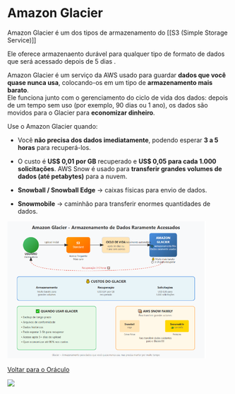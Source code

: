 # Amazon Glacier


Amazon Glacier é um dos tipos de armazenamento do [[S3 (Simple Storage Service)]]

Ele oferece armazenaento durável para qualquer tipo de formato de dados que será acessado depois de 5 dias .


Amazon Glacier é um serviço da AWS usado para guardar **dados que você quase nunca usa**, colocando-os em um tipo de **armazenamento mais barato**.  
Ele funciona junto com o gerenciamento do ciclo de vida dos dados: depois de um tempo sem uso (por exemplo, 90 dias ou 1 ano), os dados são movidos para o Glacier para **economizar dinheiro**.

Use o Amazon Glacier quando:

- Você **não precisa dos dados imediatamente**, podendo esperar **3 a 5 horas** para recuperá-los.
    
- O custo é **US$ 0,01 por GB** recuperado e **US$ 0,05 para cada 1.000 solicitações**.
AWS Snow é usado para **transferir grandes volumes de dados (até petabytes)** para a nuvem.

- **Snowball / Snowball Edge** → caixas físicas para envio de dados.
    
- **Snowmobile** → caminhão para transferir enormes quantidades de dados.


<img src=".img/glacier.png" alt="AWS Lambda" width="450"/>

[Voltar para o Oráculo](../../Oracle/Oráculo.md)
<p align="left">
  <img src="https://media0.giphy.com/media/v1.Y2lkPTc5MGI3NjExNHl6NXVoZ2hjZnkxYTNndHdjczdzYm5laW1tc3phMTc4ZjNwZXpkciZlcD12MV9pbnRlcm5hbF9naWZfYnlfaWQmY3Q9Zw/MgkBTmxt18lGg/giphy.gif" width="157"/>
</p>